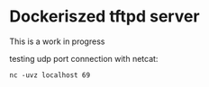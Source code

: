 # Dockeriszed tftpd server

This is a work in progress

testing udp port connection with netcat:

```
nc -uvz localhost 69
```
